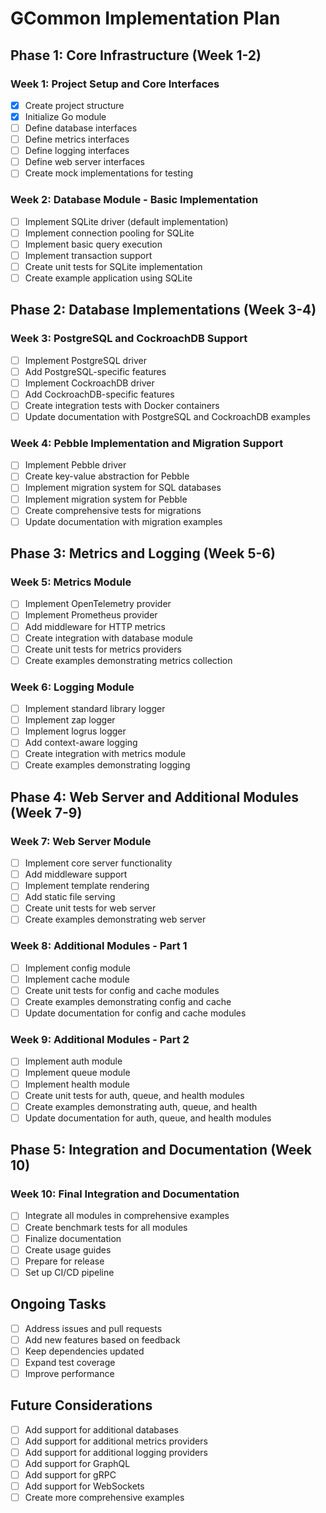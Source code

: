 # GCommon Implementation Plan

## Phase 1: Core Infrastructure (Week 1-2)

### Week 1: Project Setup and Core Interfaces

- [x] Create project structure
- [x] Initialize Go module
- [ ] Define database interfaces
- [ ] Define metrics interfaces
- [ ] Define logging interfaces
- [ ] Define web server interfaces
- [ ] Create mock implementations for testing

### Week 2: Database Module - Basic Implementation

- [ ] Implement SQLite driver (default implementation)
- [ ] Implement connection pooling for SQLite
- [ ] Implement basic query execution
- [ ] Implement transaction support
- [ ] Create unit tests for SQLite implementation
- [ ] Create example application using SQLite

## Phase 2: Database Implementations (Week 3-4)

### Week 3: PostgreSQL and CockroachDB Support

- [ ] Implement PostgreSQL driver
- [ ] Add PostgreSQL-specific features
- [ ] Implement CockroachDB driver
- [ ] Add CockroachDB-specific features
- [ ] Create integration tests with Docker containers
- [ ] Update documentation with PostgreSQL and CockroachDB examples

### Week 4: Pebble Implementation and Migration Support

- [ ] Implement Pebble driver
- [ ] Create key-value abstraction for Pebble
- [ ] Implement migration system for SQL databases
- [ ] Implement migration system for Pebble
- [ ] Create comprehensive tests for migrations
- [ ] Update documentation with migration examples

## Phase 3: Metrics and Logging (Week 5-6)

### Week 5: Metrics Module

- [ ] Implement OpenTelemetry provider
- [ ] Implement Prometheus provider
- [ ] Add middleware for HTTP metrics
- [ ] Create integration with database module
- [ ] Create unit tests for metrics providers
- [ ] Create examples demonstrating metrics collection

### Week 6: Logging Module

- [ ] Implement standard library logger
- [ ] Implement zap logger
- [ ] Implement logrus logger
- [ ] Add context-aware logging
- [ ] Create integration with metrics module
- [ ] Create examples demonstrating logging

## Phase 4: Web Server and Additional Modules (Week 7-9)

### Week 7: Web Server Module

- [ ] Implement core server functionality
- [ ] Add middleware support
- [ ] Implement template rendering
- [ ] Add static file serving
- [ ] Create unit tests for web server
- [ ] Create examples demonstrating web server

### Week 8: Additional Modules - Part 1

- [ ] Implement config module
- [ ] Implement cache module
- [ ] Create unit tests for config and cache modules
- [ ] Create examples demonstrating config and cache
- [ ] Update documentation for config and cache modules

### Week 9: Additional Modules - Part 2

- [ ] Implement auth module
- [ ] Implement queue module
- [ ] Implement health module
- [ ] Create unit tests for auth, queue, and health modules
- [ ] Create examples demonstrating auth, queue, and health
- [ ] Update documentation for auth, queue, and health modules

## Phase 5: Integration and Documentation (Week 10)

### Week 10: Final Integration and Documentation

- [ ] Integrate all modules in comprehensive examples
- [ ] Create benchmark tests for all modules
- [ ] Finalize documentation
- [ ] Create usage guides
- [ ] Prepare for release
- [ ] Set up CI/CD pipeline

## Ongoing Tasks

- [ ] Address issues and pull requests
- [ ] Add new features based on feedback
- [ ] Keep dependencies updated
- [ ] Expand test coverage
- [ ] Improve performance

## Future Considerations

- [ ] Add support for additional databases
- [ ] Add support for additional metrics providers
- [ ] Add support for additional logging providers
- [ ] Add support for GraphQL
- [ ] Add support for gRPC
- [ ] Add support for WebSockets
- [ ] Create more comprehensive examples
